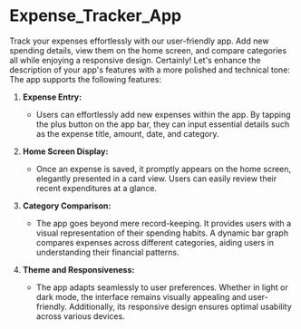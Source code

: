 # Expense_Tracker_App
Track your expenses effortlessly with our user-friendly app. Add new spending details, view them on the home screen, and compare categories all while enjoying a responsive design.
Certainly! Let's enhance the description of your app's features with a more polished and technical tone:
The app supports the following features:

1. **Expense Entry:**
   - Users can effortlessly add new expenses within the app. By tapping the plus button on the app bar, they can input essential details such as the expense title, amount, date, and category.

2. **Home Screen Display:**
   - Once an expense is saved, it promptly appears on the home screen, elegantly presented in a card view. Users can easily review their recent expenditures at a glance.

3. **Category Comparison:**
   - The app goes beyond mere record-keeping. It provides users with a visual representation of their spending habits. A dynamic bar graph compares expenses across different categories, aiding users in understanding their financial patterns.

4. **Theme and Responsiveness:**
   - The app adapts seamlessly to user preferences. Whether in light or dark mode, the interface remains visually appealing and user-friendly. Additionally, its responsive design ensures optimal usability across various devices.
